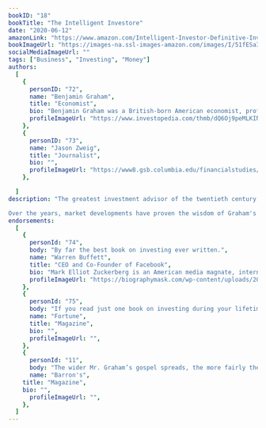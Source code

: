 ```yaml
---
bookID: "18"
bookTitle: "The Intelligent Investore"
date: "2020-06-12"
amazonLink: "https://www.amazon.com/Intelligent-Investor-Definitive-Investing-Essentials/dp/0060555661"
bookImageUrl: "https://images-na.ssl-images-amazon.com/images/I/51fESaIGgVL._SX323_BO1,204,203,200_.jpg"
socialMediaImageUrl: ""
tags: ["Business", "Investing", "Money"]
authors:
  [
    {
      personID: "72",
      name: "Benjamin Graham",
      title: "Economist",
      bio: "Benjamin Graham was a British-born American economist, professor and investor. He is widely known as the 'father of value investing', and wrote two of the founding texts in neoclassical investing: Security Analysis with David Dodd, and The Intelligent Investor.",
      profileImageUrl: "https://www.investopedia.com/thmb/dQ6Oj9peMLKIN4NXLVtm4IasIg0=/735x0/ap510529037-5bfc38464cedfd0026c48d5a.jpg",
	},
	{
      personID: "73",
      name: "Jason Zweig",
      title: "Journalist",
      bio: "",
      profileImageUrl: "https://www8.gsb.columbia.edu/financialstudies/sites/financialstudies/files/Jason%20Zweig%20Photo.JPG",
	},

  ]
description: "The greatest investment advisor of the twentieth century, Benjamin Graham, taught and inspired people worldwide. Graham's philosophy of 'value investing' -- which shields investors from substantial error and teaches them to develop long-term strategies -- has made The Intelligent Investor the stock market bible ever since its original publication in 1949.

Over the years, market developments have proven the wisdom of Graham's strategies. While preserving the integrity of Graham's original text, this revised edition includes updated commentary by noted financial journalist Jason Zweig, whose perspective incorporates the realities of today's market, draws parallels between Graham's examples and today's financial headlines, and gives readers a more thorough understanding of how to apply Graham's principles."
endorsements:
  [
    {
      personId: "74",
      body: "By far the best book on investing ever written.",
      name: "Warren Buffett",
	  title: "CEO and Co-Founder of Facebook",
	  bio: "Mark Elliot Zuckerberg is an American media magnate, internet entrepreneur, and philanthropist. He is known for co-founding Facebook, Inc. and serves as its chairman, chief executive officer, and controlling shareholder.",
      profileImageUrl: "https://biographymask.com/wp-content/uploads/2020/05/Mark-Zuckerberg.jpg",
	},
	{
      personId: "75",
      body: "If you read just one book on investing during your lifetime, make it this one",
      name: "Fortune",
	  title: "Magazine",
	  bio: "",
      profileImageUrl: "",
	},
	{
      personId: "11",
      body: "The wider Mr. Graham’s gospel spreads, the more fairly the market will deal with its public.",
      name: "Barron's",
	title: "Magazine",
	bio: "",
      profileImageUrl: "",
	},
  ]
---
```

